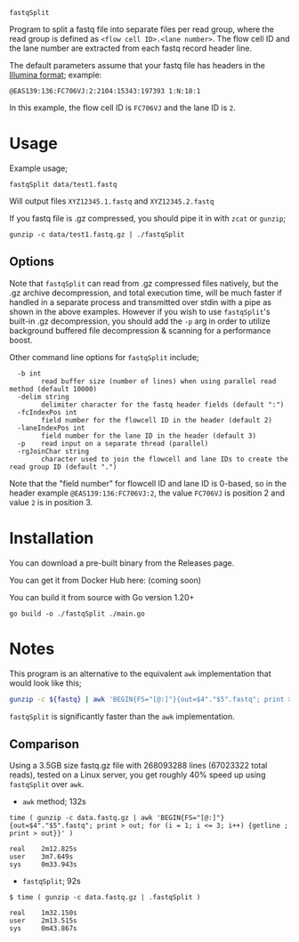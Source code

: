 `fastqSplit`

Program to split a fastq file into separate files per read group, where the read group is defined as `<flow cell ID>.<lane number>`. The flow cell ID and the lane number are extracted from each fastq record header line.

The default parameters assume that your fastq file has headers in the [Illumina format](https://en.wikipedia.org/wiki/FASTQ_format#Illumina_sequence_identifiers); example:

```
@EAS139:136:FC706VJ:2:2104:15343:197393 1:N:18:1
```

In this example, the flow cell ID is `FC706VJ` and the lane ID is `2`.

# Usage

Example usage;

```
fastqSplit data/test1.fastq
```

Will output files `XYZ12345.1.fastq` and `XYZ12345.2.fastq`

If you fastq file is .gz compressed, you should pipe it in with `zcat` or `gunzip`;

```
gunzip -c data/test1.fastq.gz | ./fastqSplit
```

## Options

Note that `fastqSplit` can read from .gz compressed files natively, but the .gz archive decompression, and total execution time, will be much faster if handled in a separate process and transmitted over stdin with a pipe as shown in the above examples. However if you wish to use `fastqSplit`'s built-in .gz decompression, you should add the `-p` arg in order to utilize background buffered file decompression & scanning for a performance boost.

Other command line options for `fastqSplit` include;

```
  -b int
    	read buffer size (number of lines) when using parallel read method (default 10000)
  -delim string
    	delimiter character for the fastq header fields (default ":")
  -fcIndexPos int
    	field number for the flowcell ID in the header (default 2)
  -laneIndexPos int
    	field number for the lane ID in the header (default 3)
  -p	read input on a separate thread (parallel)
  -rgJoinChar string
    	character used to join the flowcell and lane IDs to create the read group ID (default ".")
```

Note that the "field number" for flowcell ID and lane ID is 0-based, so in the header example `@EAS139:136:FC706VJ:2`, the value `FC706VJ` is position 2 and value `2` is in position 3.


# Installation

You can download a pre-built binary from the Releases page.

You can get it from Docker Hub here: (coming soon)

You can build it from source with Go version 1.20+

```
go build -o ./fastqSplit ./main.go
```

# Notes

This program is an alternative to the equivalent `awk` implementation that would look like this;

```bash
gunzip -c ${fastq} | awk 'BEGIN{FS="[@:]"}{out=$4"."$5".fastq"; print > out; for (i = 1; i <= 3; i++) {getline ; print > out}}'
```

`fastqSplit` is significantly faster than the `awk` implementation.

## Comparison

Using a 3.5GB size fastq.gz file with 268093288 lines (67023322 total reads), tested on a Linux server, you get roughly 40% speed up using `fastqSplit` over `awk`.

- `awk` method; 132s

```
time ( gunzip -c data.fastq.gz | awk 'BEGIN{FS="[@:]"}{out=$4"."$5".fastq"; print > out; for (i = 1; i <= 3; i++) {getline ; print > out}}' )

real    2m12.825s
user    3m7.649s
sys     0m33.943s
```

- `fastqSplit`; 92s

```
$ time ( gunzip -c data.fastq.gz | .fastqSplit )

real    1m32.150s
user    2m13.515s
sys     0m43.867s
```
